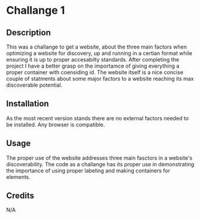 # Challange 1

## Description
  This was a challange to get a website, about the three main factors when optimizing a website for discovery, up and running in a certian format while ensuring it is up to proper accesabilty standards. After completing the project I have a better grasp on the importamce of giving everything a proper container with coensiding id. The website itself is a nice concise couple of statments about some major factors to a website reaching its max discoverable potential.

## Installation
  As the most recent version stands there are no external factors needed to be installed. Any browser is compatible.

## Usage
  The proper use of the website addresses three main fasctors in a website's discoverability. The code as a challange has its proper use in demonstrating the importance of using proper labeling and making containers for elements.

## Credits
  N/A
